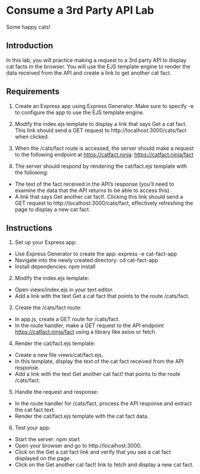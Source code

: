 # Consume a 3rd Party API Lab
Some happy cats!

## Introduction

In this lab, you will practice making a request to a 3rd party API to display cat facts in the browser. You will use the EJS template engine to render the data received from the API and create a link to get another cat fact.

## Requirements

1. Create an Express app using Express Generator. Make sure to specify -e to configure the app to use the EJS template engine.

2. Modify the index.ejs template to display a link that says Get a cat fact. This link should send a GET request to http://localhost:3000/cats/fact when clicked.

3. When the /cats/fact route is accessed, the server should make a request to the following endpoint at https://catfact.ninja:
https://catfact.ninja/fact

4. The server should respond by rendering the cat/fact.ejs template with the following:

- The text of the fact received in the API’s response (you’ll need to examine the data that the API returns to be able to access this).
- A link that says Get another cat fact!. Clicking this link should send a GET request to http://localhost:3000/cats/fact, effectively refreshing the page to display a new cat fact.

## Instructions

1. Set up your Express app:

- Use Express Generator to create the app: express -e cat-fact-app
- Navigate into the newly created directory: cd cat-fact-app
- Install dependencies: npm install

2. Modify the index.ejs template:

- Open views/index.ejs in your text editor.
- Add a link with the text Get a cat fact that points to the route /cats/fact.

3. Create the /cats/fact route:

- In app.js, create a GET route for /cats/fact.
- In the route handler, make a GET request to the API endpoint https://catfact.ninja/fact using a library like axios or fetch.

4. Render the cat/fact.ejs template:

- Create a new file views/cat/fact.ejs.
- In this template, display the text of the cat fact received from the API response.
- Add a link with the text Get another cat fact! that points to the route /cats/fact.

5. Handle the request and response:

- In the route handler for /cats/fact, process the API response and extract the cat fact text.
- Render the cat/fact.ejs template with the cat fact data.

6. Test your app:

- Start the server: npm start
- Open your browser and go to http://localhost:3000.
- Click on the Get a cat fact link and verify that you see a cat fact displayed on the page.
- Click on the Get another cat fact! link to fetch and display a new cat fact.
